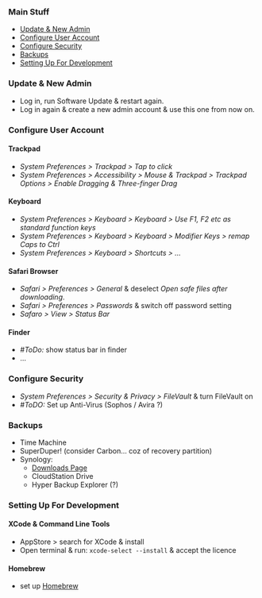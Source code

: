 ### Main Stuff
- [Update & New Admin](#update-new-admin)
- [Configure User Account](#configure-user-account)
- [Configure Security](#configure-security)
- [Backups](#backups)
- [Setting Up For Development](#setting-up-for-development)

### Update & New Admin
- Log in, run Software Update & restart again.
- Log in again & create a new admin account & use this one from now on.


### Configure User Account

#### Trackpad
- _System Preferences > Trackpad > Tap to click_
- _System Preferences > Accessibility > Mouse & Trackpad > Trackpad Options > Enable Dragging  & Three-finger Drag_

#### Keyboard
- _System Preferences > Keyboard > Keyboard > Use F1, F2 etc as standard function keys_
- _System Preferences > Keyboard > Keyboard > Modifier Keys > remap Caps to Ctrl_
- _System Preferences > Keyboard > Shortcuts > ..._

#### Safari Browser
- _Safari > Preferences > General_ & deselect _Open safe files after downloading_.
- _Safari > Preferences > Passwords_ & switch off password setting
- _Safaro > View > Status Bar_

#### Finder
- _#ToDo:_ show status bar in finder
- ...


### Configure Security
- _System Preferences > Security & Privacy > FileVault_ & turn FileVault on
- _#ToDO:_ Set up Anti-Virus (Sophos / Avira ?)

### Backups
- Time Machine
- SuperDuper! (consider Carbon... coz of recovery partition)
- Synology:
  - [Downloads Page](https://www.synology.com/en-global/support/download/DS214se#utilities)
  - CloudStation Drive
  - Hyper Backup Explorer (?)


### Setting Up For Development

#### XCode & Command Line Tools
- AppStore > search for XCode & install
- Open terminal & run:
 `xcode-select --install`
 & accept the licence

#### Homebrew
- set up [Homebrew](https://brew.sh)


